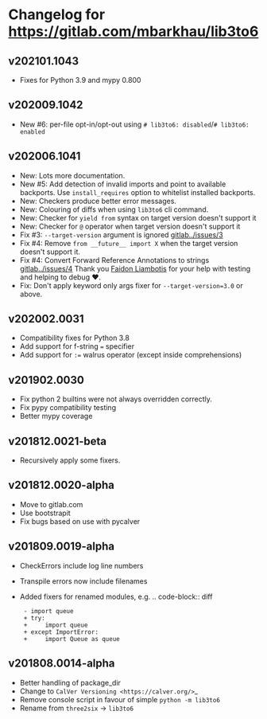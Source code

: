 # Changelog for https://gitlab.com/mbarkhau/lib3to6

## v202101.1043

 - Fixes for Python 3.9 and mypy 0.800


## v202009.1042

 - New #6: per-file opt-in/opt-out using `# lib3to6: disabled`/`# lib3to6: enabled`


## v202006.1041

 - New: Lots more documentation.
 - New #5: Add detection of invalid imports and point to available backports. Use `install_requires` option to whitelist installed backports.
 - New: Checkers produce better error messages.
 - New: Colouring of diffs when using `lib3to6` cli command.
 - New: Checker for `yield from` syntax on target version doesn't support it
 - New: Checker for `@` operator when target version doesn't support it
 - Fix #3: `--target-version` argument is ignored [gitlab../issues/3](https://gitlab.com/mbarkhau/lib3to6/-/issues/3)
 - Fix #4: Remove `from __future__ import X` when the target version doesn't support it.
 - Fix #4: Convert Forward Reference Annotations to strings [gitlab../issues/4](https://gitlab.com/mbarkhau/lib3to6/-/issues/4) Thank you [Faidon Liambotis](https://gitlab.com/paravoid) for your help with testing and helping to debug ❤️.
 - Fix: Don't apply keyword only args fixer for `--target-version=3.0` or above.


## v202002.0031

 - Compatibility fixes for Python 3.8
 - Add support for f-string `=` specifier
 - Add support for `:=` walrus operator (except inside comprehensions)


## v201902.0030

 - Fix python 2 builtins were not always overridden correctly.
 - Fix pypy compatibility testing
 - Better mypy coverage


## v201812.0021-beta

 - Recursively apply some fixers.


## v201812.0020-alpha

 - Move to gitlab.com
 - Use bootstrapit
 - Fix bugs based on use with pycalver


## v201809.0019-alpha

 - CheckErrors include log line numbers
 - Transpile errors now include filenames
 - Added fixers for renamed modules, e.g.
    .. code-block:: diff

        - import queue
        + try:
        +     import queue
        + except ImportError:
        +     import Queue as queue


## v201808.0014-alpha

 - Better handling of package_dir
 - Change to `CalVer Versioning <https://calver.org/>`_
 - Remove console script in favour of simple ``python -m lib3to6``
 - Rename from ``three2six`` -> ``lib3to6``
